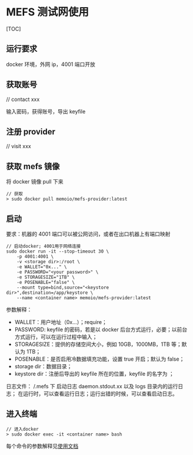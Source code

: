 # MEFS 测试网使用

[TOC]

## 运行要求

docker 环境，外网 ip，4001 端口开放

## 获取账号

// contact xxx

输入密码，获得账号，导出 keyfile

## 注册 provider

// visit xxx

## 获取 mefs 镜像

将 docker 镜像 pull 下来

```shell
// 获取
> sudo docker pull memoio/mefs-provider:latest
```

## 启动

要求：机器的 4001 端口可以被公网访问，或者在出口机器上有端口映射

```docker
// 启动docker; 4001用于网络连接
sudo docker run -it --stop-timeout 30 \
    -p 4001:4001 \
    -v <storage dir>:/root \
    -e WALLET="0x..." \
    -e PASSWORD="<your password>" \
    -e STORAGESIZE="1TB" \
    -e POSENABLE="false" \
    --mount type=bind,source="<keystore dir>",destination=/app/keystore \
    --name <container name> memoio/mefs-provider:latest
```

参数解释：

- WALLET：用户地址（0x...）；require；
- PASSWORD: keyfile 的密码，若是以 docker 后台方式运行，必要；以前台方式运行，可以在运行过程中输入；
- STORAGESIZE：提供的存储空间大小，例如 10GB，1000MB，1TB 等；默认为 1TB；
- POSENABLE：是否启用冷数据填充功能，设置 true 开启；默认为 false；
- storage dir：数据目录；
- keystore dir：注册后导出的 keyfile 所在的位置，keyfile 的名字为 <WALLET>；

日志文件：
<storage dir>/.mefs 下 启动日志 daemon.stdout.xx 以及 logs 目录内的运行日志；
在运行时，可以查看运行日志；运行出错的时候，可以查看启动日志。

## 进入终端

```shell
// 进入docker
> sudo docker exec -it <container name> bash
```

每个命令的参数解释见[使用文档](https://github.com/memoio/docs)
